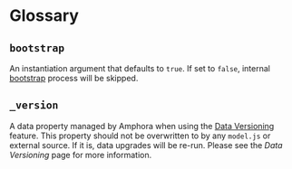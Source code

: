 # Glossary


## `bootstrap`

An instantiation argument that defaults to `true`. If set to `false`, internal [bootstrap](./lifecycle/startup/bootstrap.md) process will be skipped.

## `_version`

A data property managed by Amphora when using the [Data Versioning](./upgrade.md) feature. This property should not be overwritten to by any `model.js` or external source. If it is, data upgrades will be re-run. Please see the _Data Versioning_ page for more information.
